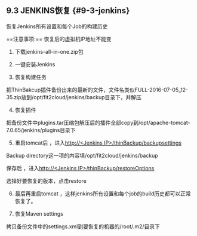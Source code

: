 ## **9.3 JENKINS恢复** {#9-3-jenkins}

恢复Jenkins所有设置和每个Job的构建历史

==注意事项:== 恢复后的虚拟机IP地址不能变

1) 下载jenkins-all-in-one.zip包

2) 一键安装Jenkins

3) 恢复构建任务

把ThinBakcup插件备份出来的最新的文件，文件名类似FULL-2016-07-05_12-35.zip放到/opt/fit2cloud/jenkins/backup目录下，并解压

4) 恢复插件

把备份文件中plugins.tar压缩包解压后的插件全部copy到/opt/apache-tomcat-7.0.65/jenkins/plugins目录下

5) 重启tomcat后 ，进入[http://&lt;Jenkins IP&gt;/thinBackup/backupsettings](http://11.8.36.90/thinBackup/backupsettings)

Backup directory这一项的内容填/opt/fit2cloud/jenkins/backup

保存后 ，进入[http://](http://11.8.36.90/thinBackup/restoreOptions)[&lt;Jenkins IP&gt;](http://11.8.36.90/thinBackup/backupsettings)[/thinBackup/restoreOptions](http://11.8.36.90/thinBackup/restoreOptions)

选择好要恢复的版本，点击restore

6) 最后再重启tomcat ，这样jenkins所有设置和每个job的build历史都可以正常恢复了。

7) 恢复Maven settings

拷贝备份文件中的settings.xml到要恢复的机器的/root/.m2/目录下